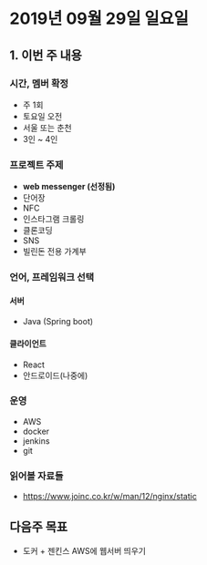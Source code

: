# 2019년 09월 29일 일요일

## 1. 이번 주 내용
### 시간, 멤버 확정
* 주 1회
* 토요일 오전
* 서울 또는 춘천
* 3인 ~ 4인

### 프로젝트 주제
* **web messenger (선정됨)**
* 단어장
* NFC
* 인스타그램 크롤링
* 클론코딩
* SNS
* 빌린돈 전용 가계부

### 언어, 프레임워크 선택
#### 서버
* Java (Spring boot)

#### 클라이언트
* React
* 안드로이드(나중에)

### 운영
* AWS
* docker
* jenkins
* git


### 읽어볼 자료들
* https://www.joinc.co.kr/w/man/12/nginx/static

## 다음주 목표
* 도커 + 젠킨스 AWS에 웹서버 띄우기

